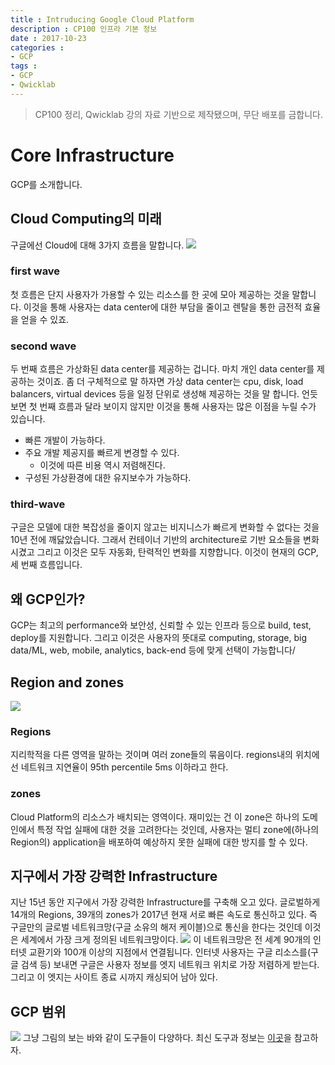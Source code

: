 ```yaml
---
title : Intruducing Google Cloud Platform
description : CP100 인프라 기본 정보
date : 2017-10-23
categories :
- GCP
tags :
- GCP
- Qwicklab
---
```


> CP100 정리, Qwicklab 강의 자료 기반으로 제작됐으며, 무단 배포를 금합니다.


# Core Infrastructure
GCP를 소개합니다.

## Cloud Computing의 미래
구글에선 Cloud에 대해 3가지 흐름을 말합니다.
![](https://github.com/beyondat/beyondat.github.io/blob/master/images/2017-10/cp100-1-1.png?raw=true)
### first wave
첫 흐름은 단지 사용자가 가용할 수 있는 리소스를 한 곳에 모아 제공하는 것을 말합니다.
이것을 통해 사용자는 data center에 대한 부담을 줄이고 렌탈을 통한 금전적 효율을 얻을 수 있죠.
### second wave
두 번째 흐름은 가상화된 data center를 제공하는 겁니다. 마치 개인 data center를 제공하는 것이죠. 좀 더 구체적으로 말 하자면 가상 data center는 cpu, disk, load balancers, virtual devices 등을 일정 단위로 생성해 제공하는 것을 말 합니다.
언듯 보면 첫 번째 흐름과 달라 보이지 않지만 이것을 통해 사용자는 많은 이점을 누릴 수가 있습니다.
- 빠른 개발이 가능하다.
- 주요 개발 제공지를 빠르게 변경할 수 있다.
  - 이것에 따른 비용 역시 저렴해진다.
- 구성된 가상환경에 대한 유지보수가 가능하다.
### third-wave
구글은 모델에 대한 복잡성을 줄이지 않고는 비지니스가 빠르게 변화할 수 없다는 것을 10년 전에 깨닳았습니다. 그래서 컨테이너 기반의 architecture로 기반 요소들을 변화 시겼고 그리고 이것은 모두 자동화, 탄력적인 변화를 지향합니다. 이것이 현재의 GCP, 세 번째 흐름입니다.

## 왜 GCP인가?
GCP는 최고의 performance와 보안성, 신뢰할 수 있는 인프라 등으로 build, test, deploy를 지원합니다. 그리고 이것은 사용자의 뜻대로 computing, storage, big data/ML, web, mobile, analytics, back-end 등에 맞게 선택이 가능합니다/

## Region and zones
![](https://github.com/beyondat/beyondat.github.io/blob/master/images/2017-10/cp100-1-2.png?raw=true)
### Regions
지리학적을 다른 영역을 말하는 것이며 여러 zone들의 묶음이다.
regions내의 위치에선 네트워크 지연율이 95th percentile 5ms 이하라고 한다.
### zones
Cloud Platform의 리소스가 배치되는 영역이다.
재미있는 건 이 zone은 하나의 도메인에서 특정 작업 실패에 대한 것을 고려한다는 것인데, 사용자는 멀티 zone에(하나의 Region의) application을 배포하여 예상하지 못한 실패에 대한 방지를 할 수 있다.

## 지구에서 가장 강력한 Infrastructure
지난 15년 동안 지구에서 가장 강력한 Infrastructure를 구축해 오고 있다. 글로벌하게 14개의 Regions, 39개의 zones가 2017년 현재 서로 빠른 속도로 통신하고 있다.
즉 구글만의 글로벌 네트워크망(구글 소유의 해저 케이블)으로 통신을 한다는 것인데 이것은 세계에서 가장 크게 정의된 네트워크망이다.
![](https://github.com/beyondat/beyondat.github.io/blob/master/images/2017-10/cp100-1-3.png?raw=true)
이 네트워크망은 전 세계 90개의 인터넷 교환기와 100개 이상의 지점에서 연결됩니다.
인터넷 사용자는 구글 리소스를(구글 검색 등) 보내면 구글은 사용자 정보를 엣지 네트워크 위치로 가장 저렴하게 받는다. 그리고 이 엣지는 사이트 종료 시까지 캐싱되어 남아 있다.

## GCP 범위
![](https://github.com/beyondat/beyondat.github.io/blob/master/images/2017-10/cp100-1-5.png?raw=true)
그냥 그림의 보는 바와 같이 도구들이 다양하다.
최신 도구과 정보는 [이곳](https://cloud.google.com/products/)을 참고하자.
